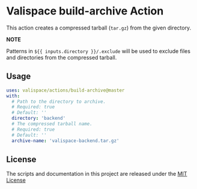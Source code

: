 # Valispace build-archive Action

This action creates a compressed tarball (`tar.gz`) from the given directory.

**NOTE**

Patterns in `${{ inputs.directory }}/.exclude` will be used to exclude files and directories from the compressed tarball.

## Usage

<!-- start usage -->
```yaml
uses: valispace/actions/build-archive@master
with:
  # Path to the directory to archive.
  # Required: true
  # Default: ''
  directory: 'backend'
  # The compressed tarball name.
  # Required: true
  # Default: ''
  archive-name: 'valispace-backend.tar.gz'
```
<!-- end usage -->

## License

The scripts and documentation in this project are released under the [MIT License](LICENSE)
